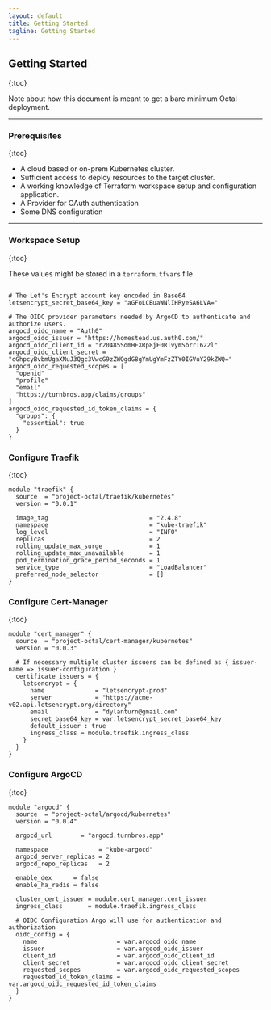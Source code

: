 ```yaml
---
layout: default
title: Getting Started
tagline: Getting Started
---
```


## Getting Started
{:toc}

Note about how this document is meant to get a bare minimum Octal deployment.

---

### Prerequisites
{:toc}
- A cloud based or on-prem Kubernetes cluster.
- Sufficient access to deploy resources to the target cluster.
- A working knowledge of Terraform workspace setup and configuration application.
- A Provider for OAuth authentication
- Some DNS configuration

---

### Workspace Setup
{:toc}

These values might be stored in a `terraform.tfvars` file

```hcl-terraform

# The Let's Encrypt account key encoded in Base64
letsencrypt_secret_base64_key = "aGFoLCBuaWNlIHRyeSA6LVA="

# The OIDC provider parameters needed by ArgoCD to authenticate and authorize users.
argocd_oidc_name = "Auth0"
argocd_oidc_issuer = "https://homestead.us.auth0.com/"
argocd_oidc_client_id = "r20485SomHEXRp8jF0RTvymSbrrT622l"
argocd_oidc_client_secret = "dGhpcyBvbmUgaXNuJ3Qgc3VwcG9zZWQgdG8gYmUgYmFzZTY0IGVuY29kZWQ="
argocd_oidc_requested_scopes = [
  "openid"
  "profile"
  "email"
  "https://turnbros.app/claims/groups"
]
argocd_oidc_requested_id_token_claims = {
  "groups": {
    "essential": true
  }
}
```

### Configure Traefik
{:toc}
```hcl-terraform
module "traefik" {
  source  = "project-octal/traefik/kubernetes"
  version = "0.0.1"
  
  image_tag                            = "2.4.8"
  namespace                            = "kube-traefik"
  log_level                            = "INFO"
  replicas                             = 2
  rolling_update_max_surge             = 1
  rolling_update_max_unavailable       = 1
  pod_termination_grace_period_seconds = 1
  service_type                         = "LoadBalancer"
  preferred_node_selector              = []
}
```

### Configure Cert-Manager
{:toc}
```hcl-terraform
module "cert_manager" {
  source  = "project-octal/cert-manager/kubernetes"
  version = "0.0.3"

  # If necessary multiple cluster issuers can be defined as { issuer-name => issuer-configuration }
  certificate_issuers = {
    letsencrypt = {
      name              = "letsencrypt-prod"
      server            = "https://acme-v02.api.letsencrypt.org/directory"
      email             = "dylanturn@gmail.com"
      secret_base64_key = var.letsencrypt_secret_base64_key
      default_issuer : true
      ingress_class = module.traefik.ingress_class
    }
  }
}
```

### Configure ArgoCD
{:toc}
```hcl-terraform
module "argocd" {
  source  = "project-octal/argocd/kubernetes"
  version = "0.0.4"

  argocd_url        = "argocd.turnbros.app"

  namespace              = "kube-argocd"
  argocd_server_replicas = 2
  argocd_repo_replicas   = 2

  enable_dex      = false
  enable_ha_redis = false

  cluster_cert_issuer = module.cert_manager.cert_issuer
  ingress_class       = module.traefik.ingress_class

  # OIDC Configuration Argo will use for authentication and authorization
  oidc_config = {
    name                      = var.argocd_oidc_name
    issuer                    = var.argocd_oidc_issuer
    client_id                 = var.argocd_oidc_client_id
    client_secret             = var.argocd_oidc_client_secret
    requested_scopes          = var.argocd_oidc_requested_scopes
    requested_id_token_claims = var.argocd_oidc_requested_id_token_claims
  }
}
```